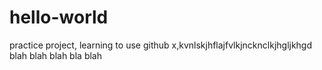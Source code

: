 # hello-world
practice project, learning to use github
x,kvnlskjhflajfvlkjncknclkjhgljkhgd
blah blah blah bla blah
